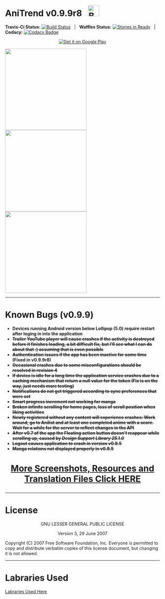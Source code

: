 # __AniTrend v0.9.9r8__ &nbsp; <a href='https://ko-fi.com/A3772XCL' target='_blank'><img height='36' style='border:0px;height:36px;' src='https://az743702.vo.msecnd.net/cdn/kofi5.png?v=0' border='0' alt='Buy Me a Coffee at ko-fi.com' /></a>

__Travis-Ci Status:__ [![Build Status](https://travis-ci.org/wax911/AniTrendApp.svg?branch=master)](https://travis-ci.org/wax911/AniTrendApp) &nbsp; | &nbsp; __Waffles Status:__ [![Stories in Ready](https://badge.waffle.io/wax911/AniTrendApp.png?label=ready&title=Ready)](https://waffle.io/wax911/AniTrendApp?utm_source=badge) &nbsp; | &nbsp; __Codacy:__ [![Codacy Badge](https://api.codacy.com/project/badge/Grade/c678d2333509460aa25c00833514f1f2)](https://www.codacy.com/app/wax911/AniTrendApp?utm_source=github.com&amp;utm_medium=referral&amp;utm_content=wax911/AniTrendApp&amp;utm_campaign=Badge_Grade)


<p align="center"><a href='https://play.google.com/store/apps/details?id=com.mxt.anitrend&pcampaignid=MKT-Other-global-all-co-prtnr-py-PartBadge-Mar2515-1'><img alt='Get it on Google Play' src='https://play.google.com/intl/en_us/badges/images/generic/en_badge_web_generic.png'/></a></p>

<img src="https://github.com/wax911/AniTrend/raw/master/screenshots/Nexus4/device-2017-03-12-132055.png" width=265/> <img src="https://github.com/wax911/AniTrend/raw/master/screenshots/Nexus4/device-2017-03-12-132113.png" width=265/> <img src="https://github.com/wax911/AniTrend/raw/master/screenshots/Nexus4/device-2017-03-12-132128.png" width=265/>
___
# __Known Bugs (v0.9.9)__
- __Devices running Android version below Lollipop (5.0) require restart after loging in into the application__
- __~~Trailer YouTube player will cause crashes if the activity is destroyed before it finishes loading, a bit difficult fix, but I'll see what I can do about that :) assuming that is even possible~~__
- __~~Authentication issues if the app has been inactive for some time~~ (Fixed in v0.9.9r8)__
- __~~Occasional crashes due to some misconfigurations should be resolved in revision 4~~__
- __~~If device is idle for a long time the application service crashes due to a caching mechanism that return a null value for the token (Fix is on the way, just needs more testing)~~__
- __~~Notifications do not get triggered according to sync preferences that were set~~__
- __~~Smart progress increment not working for manga~~__
- __~~Broken infinite scrolling for home pages, loss of scroll position when liking activities~~__
- __~~Newly registered without any content will experience crashes: Work around, go to Anilist and at least one completed anime with a score. Wait for a while for the server to reflect changes in the API~~__
- __~~After v0.7 of the app the Floating action button doesn't reappear while scrolling up, caused by *Design Support Library 25.1.0*~~__
- __~~Logout causes application to crash in version v0.8.5~~__
- __~~Manga relations not displayed properly in v0.8.5~~__

# __<p align="center"><a href="https://github.com/wax911/AniTrend">More Screenshots, Resources and Translation Files Click HERE</a></p>__

___
# __License__
<p align="center">GNU LESSER GENERAL PUBLIC LICENSE</p>
<p align="center">Version 3, 29 June 2007<p>

 <p>Copyright (C) 2007 Free Software Foundation, Inc. <http://fsf.org/>
 Everyone is permitted to copy and distribute verbatim copies
 of this license document, but changing it is not allowed.</p>

 ___
 # __Labraries Used__
 [Labraries Used Here](https://github.com/wax911/AniTrendApp/blob/master/app/src/main/assets/libs/libraries.json)
